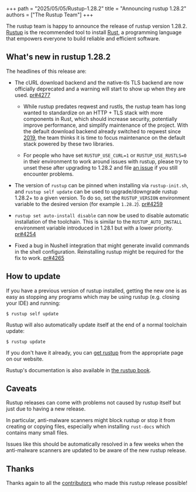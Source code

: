 +++
path = "2025/05/05/Rustup-1.28.2"
title = "Announcing rustup 1.28.2"
authors = ["The Rustup Team"]
+++

The rustup team is happy to announce the release of rustup version 1.28.2.
[Rustup][install] is the recommended tool to install [Rust][rust], a programming language that
empowers everyone to build reliable and efficient software.

## What's new in rustup 1.28.2

The headlines of this release are:

- The cURL download backend and the native-tls TLS backend are now officially deprecated and
  a warning will start to show up when they are used. [pr#4277]

  - While rustup predates reqwest and rustls, the rustup team has long wanted to standardize on
    an HTTP + TLS stack with more components in Rust, which should increase security, potentially
    improve performance, and simplify maintenance of the project.
    With the default download backend already switched to reqwest since [2019][pr#1660], the team
    thinks it is time to focus maintenance on the default stack powered by these two libraries.

  - For people who have set `RUSTUP_USE_CURL=1` or `RUSTUP_USE_RUSTLS=0` in their environment to
    work around issues with rustup, please try to unset these after upgrading to 1.28.2 and file
    [an issue][issue tracker] if you still encounter problems.

- The version of `rustup` can be pinned when installing via `rustup-init.sh`, and
  `rustup self update` can be used to upgrade/downgrade rustup 1.28.2+ to a given version.
  To do so, set the `RUSTUP_VERSION` environment variable to the desired version (for example `1.28.2`).
  [pr#4259]

- `rustup set auto-install disable` can now be used to disable automatic installation of the toolchain.
  This is similar to the `RUSTUP_AUTO_INSTALL` environment variable introduced in 1.28.1 but with a
  lower priority. [pr#4254]

- Fixed a bug in Nushell integration that might generate invalid commands in the shell configuration.
  Reinstalling rustup might be required for the fix to work. [pr#4265]

[pr#1660]: https://github.com/rust-lang/rustup/pull/1660
[pr#4254]: https://github.com/rust-lang/rustup/pull/4254
[pr#4259]: https://github.com/rust-lang/rustup/pull/4259
[pr#4265]: https://github.com/rust-lang/rustup/pull/4265
[pr#4277]: https://github.com/rust-lang/rustup/pull/4277
[issue tracker]: https://github.com/rust-lang/rustup/issues/

## How to update

If you have a previous version of rustup installed, getting the new one is as easy as stopping
any programs which may be using rustup (e.g. closing your IDE) and running:

```
$ rustup self update
```

Rustup will also automatically update itself at the end of a normal toolchain update:

```
$ rustup update
```

If you don't have it already, you can [get rustup][install] from the appropriate page on our website.

Rustup's documentation is also available in [the rustup book][book].

## Caveats

Rustup releases can come with problems not caused by rustup itself but just due to having a new release.

In particular, anti-malware scanners might block rustup or stop it from creating or copying
files, especially when installing `rust-docs` which contains many small files.

Issues like this should be automatically resolved in a few weeks when the anti-malware scanners are updated
to be aware of the new rustup release.

## Thanks

Thanks again to all the [contributors] who made this rustup release possible!

[book]: https://rust-lang.github.io/rustup/
[changelog]: https://github.com/rust-lang/rustup/blob/stable/CHANGELOG.md
[contributors]: https://github.com/rust-lang/rustup/blob/stable/CHANGELOG.md#detailed-changes
[install]: https://rustup.rs
[rust]: https://www.rust-lang.org
